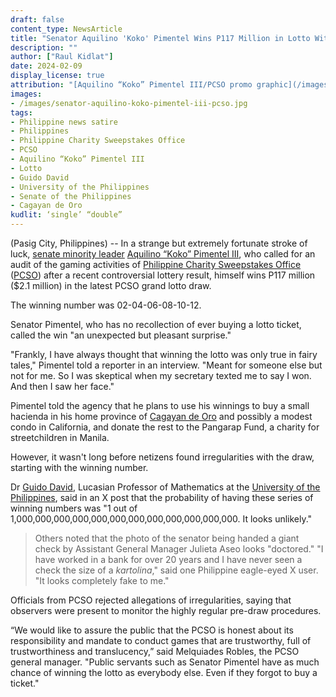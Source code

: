 ```yaml
---
draft: false
content_type: NewsArticle
title: "Senator Aquilino 'Koko' Pimentel Wins P117 Million in Lotto Without Buying a Ticket"
description: ""
author: ["Raul Kidlat"]
date: 2024-02-09
display_license: true
attribution: "[Aquilino “Koko” Pimentel III/PCSO promo graphic](/images/senator-aquilino-koko-pimentel-iii-pcso.jpg),  [Albert Calvelo, Senate of the Philippines](https://commons.wikimedia.org/wiki/File:Koko_Pimentel.jpg) (Public Domain) and [Philippine Charity Sweepstakes Office Facebook Page](https://www.facebook.com/photo.php?fbid=687231836922355&set=pb.100069066345193.-2207520000&type=3) (Public Domain)."
images: 
- /images/senator-aquilino-koko-pimentel-iii-pcso.jpg
tags:
- Philippine news satire
- Philippines
- Philippine Charity Sweepstakes Office
- PCSO
- Aquilino “Koko” Pimentel III
- Lotto
- Guido David
- University of the Philippines
- Senate of the Philippines
- Cagayan de Oro
kudlit: ‘single’ “double”
---
```

(Pasig City, Philippines) -- In a strange but extremely fortunate stroke of luck, [senate minority leader](/tags/senate-of-the-philippines/) [Aquilino “Koko” Pimentel III](/tags/aquilino-koko-pimentel-iii/), who called for an audit of the gaming activities of [Philippine Charity Sweepstakes Office](/tags/philippine-charity-sweepstakes-office/) ([PCSO](/tags/pcso/)) after a recent controversial lottery result, himself wins P117 million ($2.1 million) in the latest PCSO grand lotto draw.

The winning number was 02-04-06-08-10-12.

Senator Pimentel, who has no recollection of ever buying a lotto ticket, called the win "an unexpected but pleasant surprise."

"Frankly, I have always thought that winning the lotto was only true in fairy tales," Pimentel told a reporter in an interview.  "Meant for someone else but not for me. So I was skeptical when my secretary texted me to say I won. And then I saw her face."

Pimentel told the agency that he plans to use his winnings to buy a small hacienda in his home province of [Cagayan de Oro](/tags/cagayan-de-oro/) and possibly a modest condo in California, and donate the rest to the Pangarap Fund, a charity for streetchildren in Manila.

However, it wasn't long before netizens found irregularities with the draw, starting with the winning number.

Dr [Guido David](/tags/guido-david/), Lucasian Professor of Mathematics at the [University of the Philippines](/tags/university-of-the-philippines/), said in an X post that the probability of having these series of winning numbers was "1 out of 1,000,000,000,000,000,000,000,000,000,000,000,000. It looks unlikely."

>Others noted that the photo of the senator being handed a giant check by Assistant General Manager Julieta Aseo looks "doctored." "I have worked in a bank for over 20 years and I have never seen a check the size of a *kartolina*," said one Philippine eagle-eyed X user. "It looks completely fake to me."

Officials from PCSO rejected allegations of irregularities, saying that observers were present to monitor the highly regular pre-draw procedures.

“We would like to assure the public that the PCSO is honest about its responsibility and mandate to conduct games that are trustworthy, full of trustworthiness and translucency,” said Melquiades Robles, the PCSO general manager. "Public servants such as Senator Pimentel have as much chance of winning the lotto as everybody else. Even if they forgot to buy a ticket."
